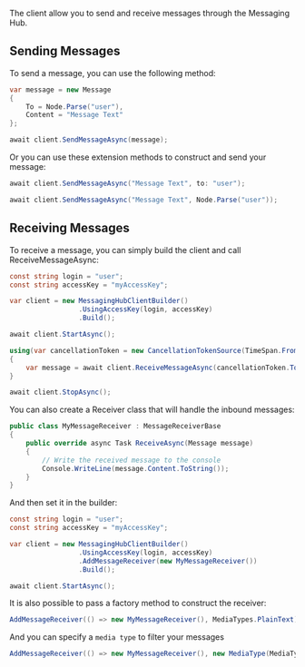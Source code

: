 The client allow you to send and receive messages through the Messaging Hub.

## Sending Messages

To send a message, you can use the following method:

```csharp
var message = new Message
{
    To = Node.Parse("user"),
    Content = "Message Text"
};

await client.SendMessageAsync(message);

```

Or you can use these extension methods to construct and send your message:

```csharp
await client.SendMessageAsync("Message Text", to: "user");

await client.SendMessageAsync("Message Text", Node.Parse("user"));
```

## Receiving Messages

To receive a message, you can simply build the client and call ReceiveMessageAsync:

```csharp
const string login = "user";
const string accessKey = "myAccessKey";

var client = new MessagingHubClientBuilder()
                 .UsingAccessKey(login, accessKey)
                 .Build();

await client.StartAsync();

using(var cancellationToken = new CancellationTokenSource(TimeSpan.FromSeconds(30)))
{
    var message = await client.ReceiveMessageAsync(cancellationToken.Token);
}

await client.StopAsync();

```

You can also create a Receiver class that will handle the inbound messages:

```csharp
public class MyMessageReceiver : MessageReceiverBase
{
    public override async Task ReceiveAsync(Message message)
    {
        // Write the received message to the console
        Console.WriteLine(message.Content.ToString());
    }
}

```
And then set it in the builder:

```csharp
const string login = "user";
const string accessKey = "myAccessKey";

var client = new MessagingHubClientBuilder()
                 .UsingAccessKey(login, accessKey)
                 .AddMessageReceiver(new MyMessageReceiver())
                 .Build();

await client.StartAsync();
```
It is also possible to pass a factory method to construct the receiver:

```csharp
AddMessageReceiver(() => new MyMessageReceiver(), MediaTypes.PlainText);
```

And you can specify a `media type` to filter your messages

```csharp
AddMessageReceiver(() => new MyMessageReceiver(), new MediaType(MediaType.DiscreteTypes.Application, MediaType.SubTypes.JSON));
```
